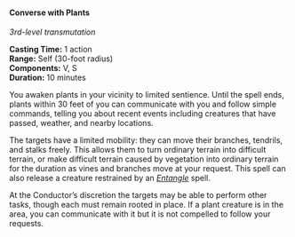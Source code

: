 #### Converse with Plants
<!-- markdownlint-disable link-image-reference-definitions -->
[_metadata_:spell_name]:- "Converse with Plants"
[_metadata_:spell_original_name]:- "Speak with Plants"
[_metadata_:spell_level]:- "3"
[_metadata_:spell_school]:- "transmutation"
[_metadata_:ritual]:- "false"
[_metadata_:casting_time_amount]:- "1"
[_metadata_:casting_time_unit]:- "action"
[_metadata_:range]:- "Self"
[_metadata_:target]:- "30-foot radius around you"
[_metadata_:components_verbal]:- "true"
[_metadata_:components_somatic]:- "true"
[_metadata_:components_material]:- "false"
[_metadata_:duration]:- "10 minutes"
[_metadata_:concentration]:- "false"
[_metadata_:compared_to_wotc_srd_5.1]:- "mechanics_same_wording_different"
[_metadata_:compared_to_a5e_srd]:- "mechanics_same_wording_different"
<!-- markdownlint-disable-next-line no-emphasis-as-heading -->
_3rd-level transmutation_

**Casting Time:** 1 action \
**Range:** Self (30-foot radius) \
**Components:** V, S \
**Duration:** 10 minutes

You awaken plants in your vicinity to limited sentience.
Until the spell ends, plants within 30 feet of you can communicate with you and follow simple commands, telling you about recent events including creatures that have passed, weather, and nearby locations.

The targets have a limited mobility: they can move their branches, tendrils, and stalks freely.
This allows them to turn ordinary terrain into difficult terrain, or make difficult terrain caused by vegetation into ordinary terrain for the duration as vines and branches move at your request.
This spell can also release a creature restrained by an _[<span class="spell">Entangle</span>](#Entangle_entangle)_ spell.

At the Conductor’s discretion the targets may be able to perform other tasks, though each must remain rooted in place.
If a plant creature is in the area, you can communicate with it but it is not compelled to follow your requests.
